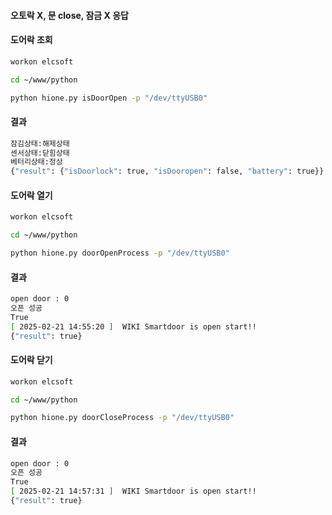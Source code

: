 #### 오토락 X, 문 close, 잠금 X 응답

#### 도어락 조회
```bash
workon elcsoft

cd ~/www/python

python hione.py isDoorOpen -p "/dev/ttyUSB0"
```
#### 결과

```bash
잠김상태:해제상태
센서상태:닫힘상태
베터리상태:정상
{"result": {"isDoorlock": true, "isDooropen": false, "battery": true}}
```

#### 도어락 열기
```bash
workon elcsoft

cd ~/www/python

python hione.py doorOpenProcess -p "/dev/ttyUSB0"
```
#### 결과

```bash
open door : 0
오픈 성공
True
[ 2025-02-21 14:55:20 ]  WIKI Smartdoor is open start!!
{"result": true}
```

#### 도어락 닫기
```bash
workon elcsoft

cd ~/www/python

python hione.py doorCloseProcess -p "/dev/ttyUSB0"
```
#### 결과

```bash
open door : 0
오픈 성공
True
[ 2025-02-21 14:57:31 ]  WIKI Smartdoor is open start!!
{"result": true}
```






